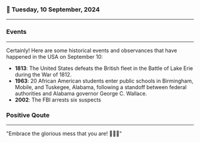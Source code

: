 ### 📅 Tuesday, 10 September, 2024
------
### Events
------
Certainly! Here are some historical events and observances that have happened in the USA on September 10:

- **1813**: The United States defeats the British fleet in the Battle of Lake Erie during the War of 1812.
- **1963**: 20 African American students enter public schools in Birmingham, Mobile, and Tuskegee, Alabama, following a standoff between federal authorities and Alabama governor George C. Wallace.
- **2002**: The FBI arrests six suspects
### Positive Qoute
------
"Embrace the glorious mess that you are! 🌟💖✨"
